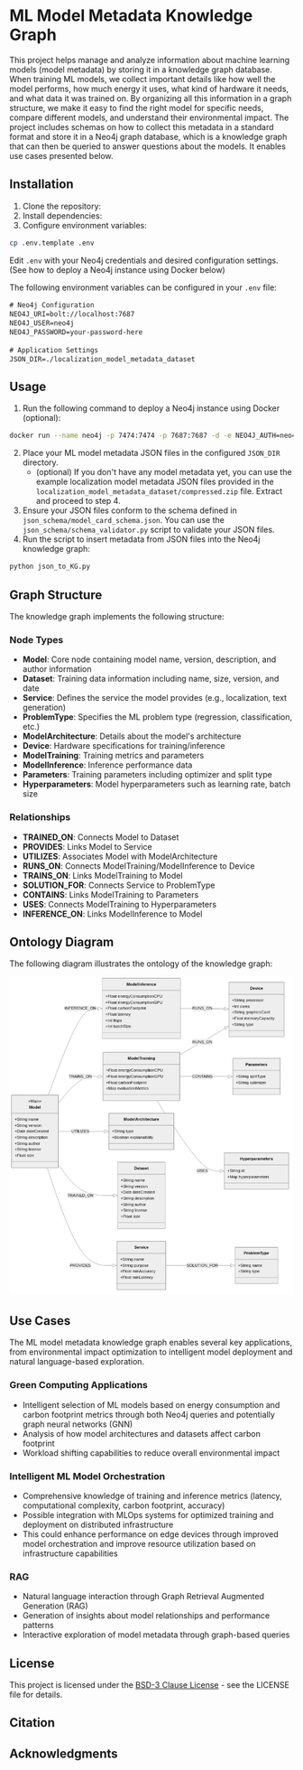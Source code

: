 # ML Model Metadata Knowledge Graph

This project helps manage and analyze information about machine learning models (model metadata) by storing it in a knowledge graph database. When training ML models, we collect important details like how well the model performs, how much energy it uses, what kind of hardware it needs, and what data it was trained on. By organizing all this information in a graph structure, we make it easy to find the right model for specific needs, compare different models, and understand their environmental impact. The project includes schemas on how to collect this metadata in a standard format and store it in a Neo4j graph database, which is a knowledge graph that can then be queried to answer questions about the models. It enables use cases presented below.

## Installation

1. Clone the repository:
2. Install dependencies:
3. Configure environment variables:
```bash
cp .env.template .env
```
Edit `.env` with your Neo4j credentials and desired configuration settings. (See how to deploy a Neo4j instance using Docker below)

The following environment variables can be configured in your `.env` file:

```env
# Neo4j Configuration
NEO4J_URI=bolt://localhost:7687
NEO4J_USER=neo4j
NEO4J_PASSWORD=your-password-here

# Application Settings
JSON_DIR=./localization_model_metadata_dataset
```

## Usage

1. Run the following command to deploy a Neo4j instance using Docker (optional):

```bash
docker run --name neo4j -p 7474:7474 -p 7687:7687 -d -e NEO4J_AUTH=neo4j/your-password-here neo4j:latest
```

2. Place your ML model metadata JSON files in the configured `JSON_DIR` directory. 
    - (optional) If you don't have any model metadata yet, you can use the example localization model metadata JSON files provided in the `localization_model_metadata_dataset/compressed.zip` file. Extract and proceed to step 4.
3. Ensure your JSON files conform to the schema defined in `json_schema/model_card_schema.json`. You can use the `json_schema/schema_validator.py` script to validate your JSON files.
4. Run the script to insert metadata from JSON files into the Neo4j knowledge graph:
```bash
python json_to_KG.py
```

## Graph Structure

The knowledge graph implements the following structure:

### Node Types

- **Model**: Core node containing model name, version, description, and author information
- **Dataset**: Training data information including name, size, version, and date
- **Service**: Defines the service the model provides (e.g., localization, text generation)
- **ProblemType**: Specifies the ML problem type (regression, classification, etc.)
- **ModelArchitecture**: Details about the model's architecture
- **Device**: Hardware specifications for training/inference
- **ModelTraining**: Training metrics and parameters
- **ModelInference**: Inference performance data
- **Parameters**: Training parameters including optimizer and split type
- **Hyperparameters**: Model hyperparameters such as learning rate, batch size

### Relationships

- **TRAINED_ON**: Connects Model to Dataset
- **PROVIDES**: Links Model to Service
- **UTILIZES**: Associates Model with ModelArchitecture
- **RUNS_ON**: Connects ModelTraining/ModelInference to Device
- **TRAINS_ON**: Links ModelTraining to Model
- **SOLUTION_FOR**: Connects Service to ProblemType
- **CONTAINS**: Links ModelTraining to Parameters
- **USES**: Connects ModelTraining to Hyperparameters
- **INFERENCE_ON**: Links ModelInference to Model

## Ontology Diagram

The following diagram illustrates the ontology of the knowledge graph:

![Ontology Diagram](fig/ontology_diagram.png)


## Use Cases

The ML model metadata knowledge graph enables several key applications, from environmental impact optimization to intelligent model deployment and natural language-based exploration.

### Green Computing Applications
- Intelligent selection of ML models based on energy consumption and carbon footprint metrics through both Neo4j queries and potentially graph neural networks (GNN)
- Analysis of how model architectures and datasets affect carbon footprint
- Workload shifting capabilities to reduce overall environmental impact

### Intelligent ML Model Orchestration
- Comprehensive knowledge of training and inference metrics (latency, computational complexity, carbon footprint, accuracy)
- Possible integration with MLOps systems for optimized training and deployment on distributed infrastructure
- This could enhance performance on edge devices through improved model orchestration and improve resource utilization based on infrastructure capabilities

### RAG
- Natural language interaction through Graph Retrieval Augmented Generation (RAG)
- Generation of insights about model relationships and performance patterns
- Interactive exploration of model metadata through graph-based queries

## License

This project is licensed under the [BSD-3 Clause License](LICENSE) - see the LICENSE file for details.

## Citation

## Acknowledgments
